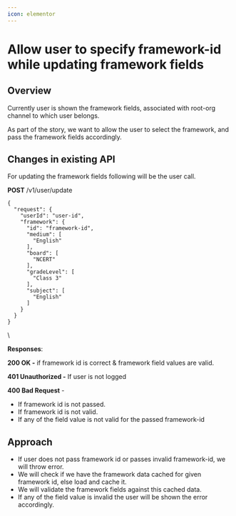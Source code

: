 ```yaml
---
icon: elementor
---
```


# Allow user to specify framework-id while updating framework fields

## **Overview** <a href="#allowusertospecifyframework-idwhileupdatingframeworkfields-overview" id="allowusertospecifyframework-idwhileupdatingframeworkfields-overview"></a>

Currently user is shown the framework fields, associated with root-org channel to which user belongs.

As part of the story, we want to allow the user to select the framework, and pass the framework fields accordingly.

## **Changes in existing API** <a href="#allowusertospecifyframework-idwhileupdatingframeworkfields-changesinexistingapi" id="allowusertospecifyframework-idwhileupdatingframeworkfields-changesinexistingapi"></a>

For updating the framework fields following will be the user call.

**POST** /v1/user/update

```
{
  "request": {
    "userId": "user-id",
    "framework": {
      "id": "framework-id",
      "medium": [
        "English"
      ],
      "board": [
        "NCERT"
      ],
      "gradeLevel": [
        "Class 3"
      ],
      "subject": [
        "English"
      ]
    }
  }
}
```

\


**Responses**:

**200 OK  -** if framework id is correct & framework field values are valid.

**401 Unauthorized -** If user is not logged

**400 Bad Request** -

* If framework id is not passed.
* If framework id is not valid.
* If any of the field value is not valid for the passed framework-id

## **Approach** <a href="#allowusertospecifyframework-idwhileupdatingframeworkfields-approach" id="allowusertospecifyframework-idwhileupdatingframeworkfields-approach"></a>

* If user does not pass framework id or passes invalid framework-id, we will throw error.
* We will check if we have the framework data cached for given framework id, else load and cache it.
* We will validate the framework fields against this cached data.
* If any of the field value is invalid the user will be shown the error accordingly.
